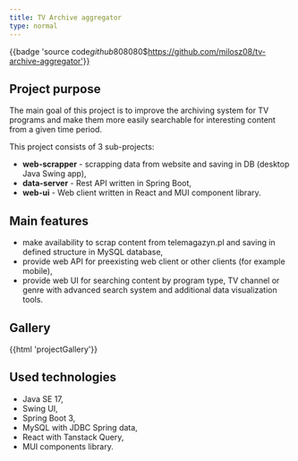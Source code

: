 ```yaml
---
title: TV Archive aggregator
type: normal
---
```


{{badge 'source code$github$808080$https://github.com/milosz08/tv-archive-aggregator'}}

## Project purpose

The main goal of this project is to improve the archiving system for TV programs and make them more easily searchable
for interesting content from a given time period.

This project consists of 3 sub-projects:

- **web-scrapper** - scrapping data from website and saving in DB (desktop Java Swing app),
- **data-server** - Rest API written in Spring Boot,
- **web-ui** - Web client written in React and MUI component library.

## Main features

- make availability to scrap content from telemagazyn.pl and saving in defined structure in MySQL database,
- provide web API for preexisting web client or other clients (for example mobile),
- provide web UI for searching content by program type, TV channel or genre with advanced search system and additional
  data visualization tools.

## Gallery

{{html 'projectGallery'}}

## Used technologies

- Java SE 17,
- Swing UI,
- Spring Boot 3,
- MySQL with JDBC Spring data,
- React with Tanstack Query,
- MUI components library.
